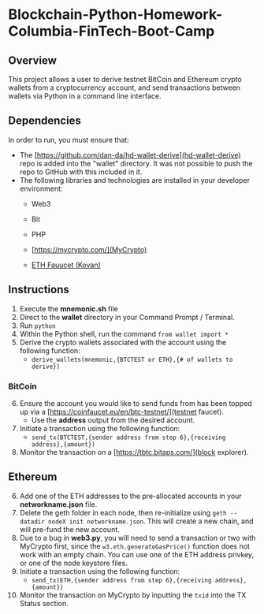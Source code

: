 # Blockchain-Python-Homework-Columbia-FinTech-Boot-Camp

## Overview

This project allows a user to derive testnet BitCoin and Ethereum crypto wallets from a cryptocurrency account, and send transactions between wallets via Python in a command line interface. 

## Dependencies

In order to run, you must ensure that:
* The [https://github.com/dan-da/hd-wallet-derive](hd-wallet-derive) repo is added into the "wallet" directory. It was not possible to push the repo to GitHub with this included in it.  
* The following libraries and technologies are installed in your developer environment:
  * Web3
  * Bit
  * PHP
  * [https://mycrypto.com/](MyCrypto)
  
  * [ETH Fauucet (Kovan)](https://faucet.kovan.network/)

## Instructions

1. Execute the **mnemonic.sh** file
2. Direct to the **wallet** directory in your Command Prompt / Terminal.
3. Run `python`
4. Within the Python shell, run the command `from wallet import *`
5. Derive the crypto wallets associated with the account using the following function:
    * `derive_wallets(mnemonic,{BTCTEST or ETH},{# of wallets to derive})`

### BitCoin

6. Ensure the account you would like to send funds from has been topped up via a [https://coinfaucet.eu/en/btc-testnet/](testnet faucet).
    * Use the **address** output from the desired account.
7. Initiate a transaction using the following function:
    * `send_tx(BTCTEST,{sender address from step 6},{receiving address},{amount})`
8. Monitor the transaction on a [https://tbtc.bitaps.com/](block explorer). 

## Ethereum

6. Add one of the ETH addresses to the pre-allocated accounts in your **networkname.json** file.
7. Delete the geth folder in each node, then re-initialize using `geth --datadir nodeX init networkname.json`. This will create a new chain, and will pre-fund the new account.
8. Due to a bug in **web3.py**, you will need to send a transaction or two with MyCrypto first, since the `w3.eth.generateGasPrice()` function does not work with an empty chain. You can use one of the ETH address privkey, or one of the node keystore files.
9. Initiate a transaction using the following function:
    * `send_tx(ETH,{sender address from step 6},{receiving address},{amount})`
10. Monitor the transaction on MyCrypto by inputting the `txid` into the TX Status section.
